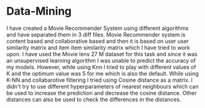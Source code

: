 # Data-Mining
I have created a  Movie Recommender System using different algorithms and have separated them in 3 diff files.
Movie Recommender system is content based and collaborative based and then it is based on user user similarity matrix and item item similarity matrix which I have tried to work upon.
I have used the Movie lens 27 M dataset for this task and since it was an unsupervised learning algorithm I was unable to predict the accuracy of my models.
However, while using Knn I tried to play with different values of K and the optimum value was 5 for me which is also the default.
While using K-NN and collabarotive filtering I tried using Cosine distance as a matrix.
I didn't try to use different hyperparameters of nearest neighbours which can be used to increase the prediction and decrease the cosine distance. Other distances can also be used to check the differences in the distances.
